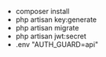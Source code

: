 * composer install
* php artisan key:generate
* php artisan migrate
* php artisan jwt:secret
* .env "AUTH_GUARD=api"
